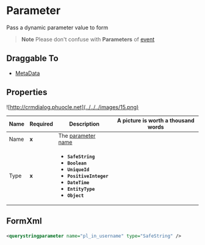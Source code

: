 # Parameter

Pass a dynamic parameter value to form

>**Note**
Please don't confuse with **Parameters** of [event](../Event)

## Draggable To

- [MetaData](..)

## Properties

![http://crmdialog.phuocle.net](../../../images/15.png)

|Name|Required|Description|A picture is worth a thousand words
|-|-|-|-|
|Name|**x**|The [parameter name](../../../others/ControlId)|
|Type|**x**|<ul><li>**```SafeString```**</li><li>**```Boolean```**</li><li>**```UniqueId```**</li><li>**```PositiveInteger```**</li><li>**```DateTime```**</li><li>**```EntityType```**</li><li>**```Object```**</li></ul>|

## FormXml

```xml
<querystringparameter name="pl_in_username" type="SafeString" />
```

